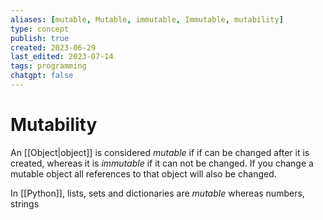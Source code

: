 ```yaml
---
aliases: [mutable, Mutable, immutable, Immutable, mutability]
type: concept
publish: true
created: 2023-06-29
last_edited: 2023-07-14
tags: programming
chatgpt: false
---
```

# Mutability

An [[Object|object]] is considered *mutable* if if can be changed after it is created, whereas it is *immutable* if it can not be changed. If you change a mutable object all references to that object will also be changed.

In [[Python]], lists, sets and dictionaries are *mutable* whereas numbers, strings 